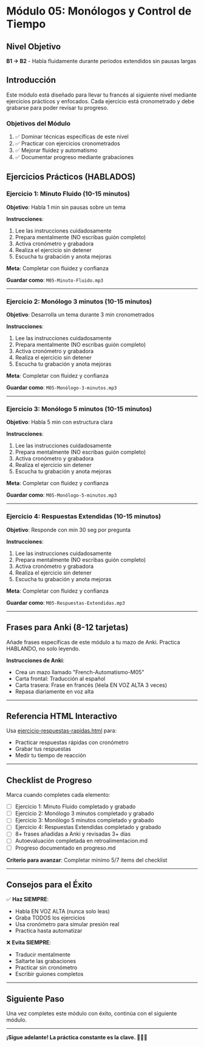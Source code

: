 # Módulo 05: Monólogos y Control de Tiempo

## Nivel Objetivo
**B1 → B2** - Habla fluidamente durante períodos extendidos sin pausas largas

## Introducción

Este módulo está diseñado para llevar tu francés al siguiente nivel mediante ejercicios prácticos y enfocados. Cada ejercicio está cronometrado y debe grabarse para poder revisar tu progreso.

### Objetivos del Módulo

1. ✅ Dominar técnicas específicas de este nivel
2. ✅ Practicar con ejercicios cronometrados
3. ✅ Mejorar fluidez y automatismo
4. ✅ Documentar progreso mediante grabaciones

## Ejercicios Prácticos (HABLADOS)

### Ejercicio 1: Minuto Fluido (10-15 minutos)

**Objetivo**: Habla 1 min sin pausas sobre un tema

**Instrucciones**:
1. Lee las instrucciones cuidadosamente
2. Prepara mentalmente (NO escribas guión completo)
3. Activa cronómetro y grabadora
4. Realiza el ejercicio sin detener
5. Escucha tu grabación y anota mejoras

**Meta**: Completar con fluidez y confianza

**Guardar como**: `M05-Minuto-Fluido.mp3`

---

### Ejercicio 2: Monólogo 3 minutos (10-15 minutos)

**Objetivo**: Desarrolla un tema durante 3 min cronometrados

**Instrucciones**:
1. Lee las instrucciones cuidadosamente
2. Prepara mentalmente (NO escribas guión completo)
3. Activa cronómetro y grabadora
4. Realiza el ejercicio sin detener
5. Escucha tu grabación y anota mejoras

**Meta**: Completar con fluidez y confianza

**Guardar como**: `M05-Monólogo-3-minutos.mp3`

---

### Ejercicio 3: Monólogo 5 minutos (10-15 minutos)

**Objetivo**: Habla 5 min con estructura clara

**Instrucciones**:
1. Lee las instrucciones cuidadosamente
2. Prepara mentalmente (NO escribas guión completo)
3. Activa cronómetro y grabadora
4. Realiza el ejercicio sin detener
5. Escucha tu grabación y anota mejoras

**Meta**: Completar con fluidez y confianza

**Guardar como**: `M05-Monólogo-5-minutos.mp3`

---

### Ejercicio 4: Respuestas Extendidas (10-15 minutos)

**Objetivo**: Responde con mín 30 seg por pregunta

**Instrucciones**:
1. Lee las instrucciones cuidadosamente
2. Prepara mentalmente (NO escribas guión completo)
3. Activa cronómetro y grabadora
4. Realiza el ejercicio sin detener
5. Escucha tu grabación y anota mejoras

**Meta**: Completar con fluidez y confianza

**Guardar como**: `M05-Respuestas-Extendidas.mp3`

---


## Frases para Anki (8-12 tarjetas)

Añade frases específicas de este módulo a tu mazo de Anki. Practica HABLANDO, no solo leyendo.

**Instrucciones de Anki**:
- Crea un mazo llamado "French-Automatismo-M05"
- Carta frontal: Traducción al español
- Carta trasera: Frase en francés (léela EN VOZ ALTA 3 veces)
- Repasa diariamente en voz alta

---

## Referencia HTML Interactivo

Usa [ejercicio-respuestas-rapidas.html](../ejercicio-respuestas-rapidas.html) para:
- Practicar respuestas rápidas con cronómetro
- Grabar tus respuestas
- Medir tu tiempo de reacción

---

## Checklist de Progreso

Marca cuando completes cada elemento:

- [ ] Ejercicio 1: Minuto Fluido completado y grabado
- [ ] Ejercicio 2: Monólogo 3 minutos completado y grabado
- [ ] Ejercicio 3: Monólogo 5 minutos completado y grabado
- [ ] Ejercicio 4: Respuestas Extendidas completado y grabado
- [ ] 8+ frases añadidas a Anki y revisadas 3+ días
- [ ] Autoevaluación completada en retroalimentacion.md
- [ ] Progreso documentado en progreso.md

**Criterio para avanzar**: Completar mínimo 5/7 ítems del checklist

---

## Consejos para el Éxito

✅ **Haz SIEMPRE**:
- Habla EN VOZ ALTA (nunca solo leas)
- Graba TODOS los ejercicios
- Usa cronómetro para simular presión real
- Practica hasta automatizar

❌ **Evita SIEMPRE**:
- Traducir mentalmente
- Saltarte las grabaciones
- Practicar sin cronómetro
- Escribir guiones completos

---

## Siguiente Paso

Una vez completes este módulo con éxito, continúa con el siguiente módulo.

---

**¡Sigue adelante! La práctica constante es la clave. 🚀🇫🇷**
